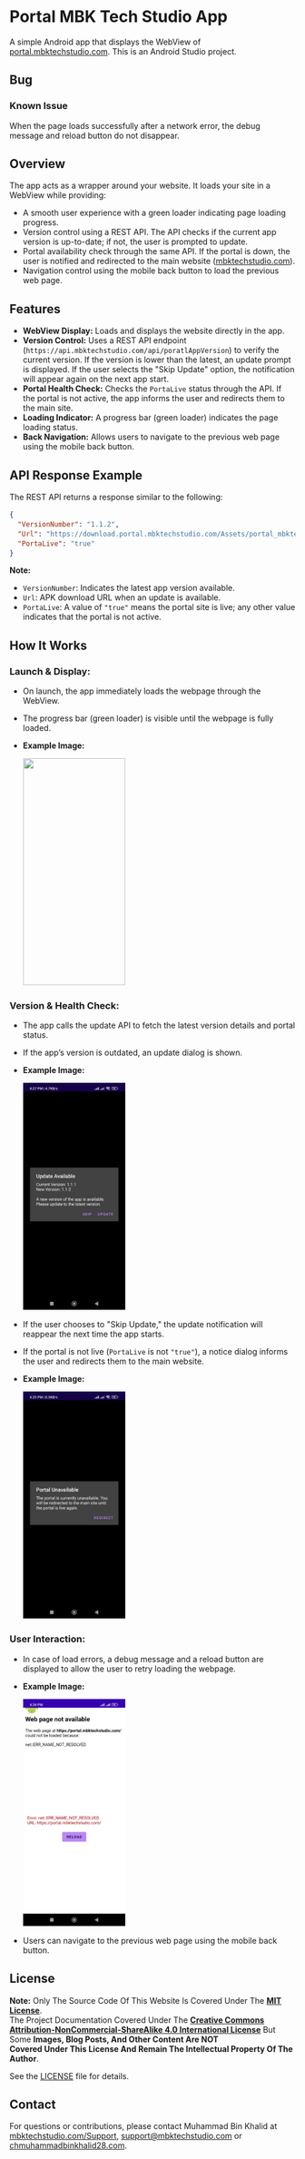 # Portal MBK Tech Studio App
A simple Android app that displays the WebView of [portal.mbktechstudio.com](https://portal.mbktechstudio.com). This is an Android Studio project.

## Bug
### Known Issue

When the page loads successfully after a network error, the debug message and reload button do not disappear.

## Overview

The app acts as a wrapper around your website. It loads your site in a WebView while providing:
- A smooth user experience with a green loader indicating page loading progress.
- Version control using a REST API. The API checks if the current app version is up-to-date; if not, the user is prompted to update.
- Portal availability check through the same API. If the portal is down, the user is notified and redirected to the main website ([mbktechstudio.com](https://mbktechstudio.com)).
- Navigation control using the mobile back button to load the previous web page.

## Features

- **WebView Display:** Loads and displays the website directly in the app.
- **Version Control:** Uses a REST API endpoint (`https://api.mbktechstudio.com/api/poratlAppVersion`) to verify the current version. If the version is lower than the latest, an update prompt is displayed. If the user selects the "Skip Update" option, the notification will appear again on the next app start.
- **Portal Health Check:** Checks the `PortaLive` status through the API. If the portal is not active, the app informs the user and redirects them to the main site.
- **Loading Indicator:** A progress bar (green loader) indicates the page loading status.
- **Back Navigation:** Allows users to navigate to the previous web page using the mobile back button.

## API Response Example

The REST API returns a response similar to the following:

```json
{
  "VersionNumber": "1.1.2",
  "Url": "https://download.portal.mbktechstudio.com/Assets/portal_mbktechstudio.apk",
  "PortaLive": "true"
}
```

**Note:**

- `VersionNumber`: Indicates the latest app version available.
- `Url`: APK download URL when an update is available.
- `PortaLive`: A value of `"true"` means the portal site is live; any other value indicates that the portal is not active.

## How It Works

### Launch & Display:

- On launch, the app immediately loads the webpage through the WebView.
- The progress bar (green loader) is visible until the webpage is fully loaded.
- **Example Image:**

  <img style="height:400px; width:180px;" src="https://raw.githubusercontent.com/MIbnEKhalid/PortalAndroidApp/refs/heads/img/loader.gif">

### Version & Health Check:

- The app calls the update API to fetch the latest version details and portal status.
- If the app’s version is outdated, an update dialog is shown.
- **Example Image:**

  <img style="height:400px; width:180px;" src="https://raw.githubusercontent.com/MIbnEKhalid/PortalAndroidApp/refs/heads/img/update.jpg">
- If the user chooses to "Skip Update," the update notification will reappear the next time the app starts.
- If the portal is not live (`PortaLive` is not `"true"`), a notice dialog informs the user and redirects them to the main website.
- **Example Image:**

  <img style="height:400px; width:180px;" src="https://raw.githubusercontent.com/MIbnEKhalid/PortalAndroidApp/refs/heads/img/webDown.jpg">

### User Interaction:

- In case of load errors, a debug message and a reload button are displayed to allow the user to retry loading the webpage.
- **Example Image:**

  <img style="height:400px; width:180px;" src="https://raw.githubusercontent.com/MIbnEKhalid/PortalAndroidApp/refs/heads/img/error.jpg">
- Users can navigate to the previous web page using the mobile back button.

## License

**Note:** Only The Source Code Of This Website Is Covered Under The **[MIT License](https://opensource.org/license/mit)**.  
The Project Documentation Covered Under The **[Creative Commons Attribution-NonCommercial-ShareAlike 4.0 International License](https://creativecommons.org/licenses/by-nc-sa/4.0/)** But Some **Images, Blog Posts, And Other Content Are NOT  
Covered Under This License And Remain The Intellectual Property Of The Author**.

See the [LICENSE](LICENSE.md) file for details.
 
## Contact

For questions or contributions, please contact Muhammad Bin Khalid at [mbktechstudio.com/Support](https://mbktechstudio.com/Support/?Project=WebPortalApp), [support@mbktechstudio.com](mailto:support@mbktechstudio.com) or [chmuhammadbinkhalid28.com](mailto:chmuhammadbinkhalid28.com).
